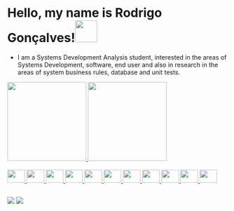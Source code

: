 # Hello, my name is Rodrigo Gonçalves!<img src = "https://raw.githubusercontent.com/MartinHeinz/MartinHeinz/master/wave.gif" width = 50px>

- I am a Systems Development Analysis student, interested in the areas of Systems Development, software, end user and also in research in the areas of system business rules, database and unit tests.

<div>
  <a href="https://github.com/rodrigoapolo">
  <img height="180em" src="https://github-readme-stats.vercel.app/api?username=rodrigoapolo&show_icons=true&theme=dark&include_all_commits=true&count_private=true"/>
  <img height="180em" src="https://github-readme-stats.vercel.app/api/top-langs/?username=rodrigoapolo&layout=compact&langs_count=7&theme=dark"/>
</div>

<div style="display: inline_block"><br>
<img height="30" width="40" src="https://cdn.jsdelivr.net/gh/devicons/devicon/icons/java/java-original.svg"/>
<img height="30" width="40" src="https://cdn.jsdelivr.net/gh/devicons/devicon/icons/linux/linux-original.svg" />
<img height="30" width="40" src="https://cdn.jsdelivr.net/gh/devicons/devicon/icons/mysql/mysql-original-wordmark.svg"/>
<img height="30" width="40" src="https://cdn.jsdelivr.net/gh/devicons/devicon/icons/spring/spring-original-wordmark.svg"/>
<img height="30" width="40" src="https://cdn.jsdelivr.net/gh/devicons/devicon/icons/html5/html5-original.svg"/>
<img height="30" width="40" src="https://cdn.jsdelivr.net/gh/devicons/devicon/icons/css3/css3-original.svg"/>
<img height="30" width="40" src="https://cdn.jsdelivr.net/gh/devicons/devicon/icons/git/git-original-wordmark.svg"/>
<img height="30" width="40" src="https://cdn.jsdelivr.net/gh/devicons/devicon/icons/javascript/javascript-original.svg" />
<img height="30" width="40" src="https://cdn.jsdelivr.net/gh/devicons/devicon/icons/android/android-original-wordmark.svg" />
<img height="30" width="40" src="https://cdn.jsdelivr.net/gh/devicons/devicon/icons/androidstudio/androidstudio-original.svg" />
<img height="30" width="40" src="https://cdn.jsdelivr.net/gh/devicons/devicon/icons/kotlin/kotlin-original-wordmark.svg" />
          
          
          
          
  </div>

##



<div>
  <a href = "mailto:rodrigoapolodev@gmail.com"><img src="https://img.shields.io/badge/-Gmail-%23333?style=for-the-badge&logo=gmail&logoColor=white"></a>
  <a href="https://www.linkedin.com/in/rodrigogoncalvessantos/" target="_blank"><img src="https://img.shields.io/badge/-LinkedIn-%230077B5?style=for-the-badge&logo=linkedin&logoColor=white" target="_blank"></a> 
</div>


